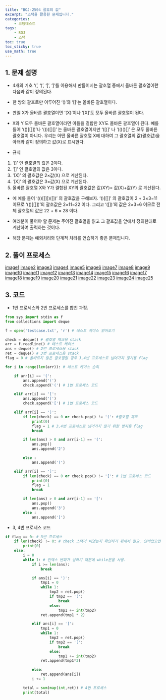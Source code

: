 ```yaml
---
title: "BOJ-2504 괄호의 값"
excerpt: "스택을 활용한 문제입니다."
categories:
    - 코딩테스트
tags:
    - BOJ
    - 스택
toc: true
toc_sticky: true
use_math: true
---
```


## 1. 문제 설명<br/>
* 4개의 기호 ‘(’, ‘)’, ‘[’, ‘]’를 이용해서 만들어지는 괄호열 중에서 올바른 괄호열이란 다음과 같이 정의된다.

* 한 쌍의 괄호로만 이루어진 ‘()’와 ‘[]’는 올바른 괄호열이다. 
* 만일 X가 올바른 괄호열이면 ‘(X)’이나 ‘[X]’도 모두 올바른 괄호열이 된다. 
* X와 Y 모두 올바른 괄호열이라면 이들을 결합한 XY도 올바른 괄호열이 된다.
예를 들어 ‘(()[[]])’나 ‘(())[][]’ 는 올바른 괄호열이지만 ‘([)]’ 나 ‘(()()[]’ 은 모두 올바른 괄호열이 아니다. 우리는 어떤 올바른 괄호열 X에 대하여 그 괄호열의 값(괄호값)을 아래와 같이 정의하고 값(X)로 표시한다. 

* 규칙
1. ‘()’ 인 괄호열의 값은 2이다.
2. ‘[]’ 인 괄호열의 값은 3이다.
3. ‘(X)’ 의 괄호값은 2×값(X) 으로 계산된다.
4. ‘[X]’ 의 괄호값은 3×값(X) 으로 계산된다.
5. 올바른 괄호열 X와 Y가 결합된 XY의 괄호값은 값(XY)= 값(X)+값(Y) 로 계산된다.

* 예
예를 들어 ‘(()[[]])([])’ 의 괄호값을 구해보자. ‘()[[]]’ 의 괄호값이 2 + 3×3=11 이므로 ‘(()[[]])’의 괄호값은 2×11=22 이다. 그리고 ‘([])’의 값은 2×3=6 이므로 전체 괄호열의 값은 22 + 6 = 28 이다.

* 여러분이 풀어야 할 문제는 주어진 괄호열을 읽고 그 괄호값을 앞에서 정의한대로 계산하여 출력하는 것이다. 

* 해당 문제는 예외처리와 단계적 처리를 연습하기 좋은 문제입니다.

## 2. 풀이 프로세스
[image1](/assets/images/boj_2504_1.jpg)
[image2](/assets/images/boj_2504_2.jpg)
[image3](/assets/images/boj_2504_3.jpg)
[image4](/assets/images/boj_2504_4.jpg)
[image5](/assets/images/boj_2504_5.jpg)
[image6](/assets/images/boj_2504_6.jpg)
[image7](/assets/images/boj_2504_7.jpg)
[image8](/assets/images/boj_2504_8.jpg)
[image9](/assets/images/boj_2504_9.jpg)
[image10](/assets/images/boj_2504_10.jpg)
[image11](/assets/images/boj_2504_11.jpg)
[image12](/assets/images/boj_2504_12.jpg)
[image13](/assets/images/boj_2504_13.jpg)
[image14](/assets/images/boj_2504_14.jpg)
[image15](/assets/images/boj_2504_15.jpg)
[image16](/assets/images/boj_2504_16.jpg)
[image17](/assets/images/boj_2504_17.jpg)
[image18](/assets/images/boj_2504_18.jpg)
[image19](/assets/images/boj_2504_19.jpg)
[image20](/assets/images/boj_2504_20.jpg)
[image21](/assets/images/boj_2504_21.jpg)
[image22](/assets/images/boj_2504_22.jpg)
[image23](/assets/images/boj_2504_23.jpg)
[image24](/assets/images/boj_2504_24.jpg)
[image25](/assets/images/boj_2504_25.jpg)

## 3. 코드

* 1번 프로세스와 2번 프로세스를 합친 과정.

```python
from sys import stdin as f
from collections import deque

f = open('testcase.txt', 'r') # 테스트 케이스 읽어오기

check = deque() # 괄호열 체크용 stack
arr = f.readline() # 테스트 케이스
ans = deque() # 2번 프로세스용 stack
ret = deque() # 3번 프로세스용 stack
flag = 0 # 올바르지 않은 괄호열일 경우 3,4번 프로세스로 넘어가지 않기용 flag

for i in range(len(arr)): # 테스트 케이스 순회

    if arr[i] == '(':
        ans.append('(')
        check.append('(') # 1번 프로세스 코드

    elif arr[i] == '[':
        ans.append('[')
        check.append('[') # 1번 프로세스 코드

    elif arr[i] == ')':
        if len(check) == 0 or check.pop() != '(': #괄호열 체크
            print(0) 
            flag = 1 # 3,4번 프로세스로 넘어가지 않기 위한 방지용 flag
            break

        if len(ans) > 0 and arr[i-1] == '(':
            ans.pop()
            ans.append('2')

        else :
            ans.append(')')

    elif arr[i] == ']':
        if len(check) == 0 or check.pop() != '[': # 1번 프로세스 코드
            print(0)
            flag = 1
            break

        if len(ans) > 0 and arr[i-1] == '[':
            ans.pop()
            ans.append('3')
        else :
            ans.append(']')

```

* 3, 4번 프로세스 코드

```python
if flag == 0: # 3번 프로세스
    if len(check) != 0: # check 스택이 비었는지 확인하기 위해서 필요. 안비었으면 올바르지 않은 괄호열
        print(0)
    else:
        i = 0
        while 1: # 인덱스 변화가 심하기 때문에 while문을 사용.
            if i >= len(ans):
                break

            if ans[i] == ')':
                tmp1 = 0
                while 1:
                    tmp2 = ret.pop()
                    if tmp2 == '(':
                        break
                    else:
                        tmp1 += int(tmp2)
                ret.append(tmp1 * 2)

            elif ans[i] == ']':
                tmp1 = 0
                while 1:
                    tmp2 = ret.pop()
                    if tmp2 == '[':
                        break
                    else:
                        tmp1 += int(tmp2)
                ret.append(tmp1*3)

            else:
                ret.append(ans[i])
            i += 1

        total = sum(map(int,ret)) # 4번 프로세스
        print(total)
```